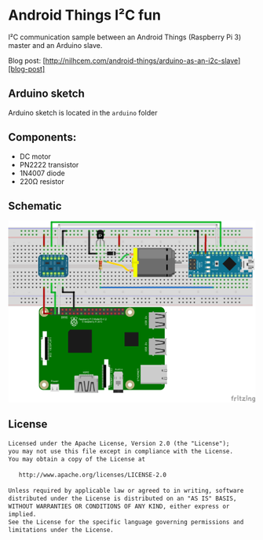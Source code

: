 # Android Things I²C fun

I²C communication sample between an Android Things (Raspberry Pi 3) master and an Arduino slave.

Blog post: [http://nilhcem.com/android-things/arduino-as-an-i2c-slave][blog-post]


## Arduino sketch

Arduino sketch is located in the `arduino` folder


## Components:

- DC motor
- PN2222 transistor
- 1N4007 diode
- 220Ω resistor


## Schematic

![schematic]


## License

```
Licensed under the Apache License, Version 2.0 (the "License");
you may not use this file except in compliance with the License.
You may obtain a copy of the License at

   http://www.apache.org/licenses/LICENSE-2.0

Unless required by applicable law or agreed to in writing, software
distributed under the License is distributed on an "AS IS" BASIS,
WITHOUT WARRANTIES OR CONDITIONS OF ANY KIND, either express or implied.
See the License for the specific language governing permissions and
limitations under the License.
```

[schematic]: https://raw.githubusercontent.com/Nilhcem/i2cfun-androidthings/master/assets/schematic_arduino.png
[blog-post]: http://nilhcem.com/android-things/arduino-as-an-i2c-slave
